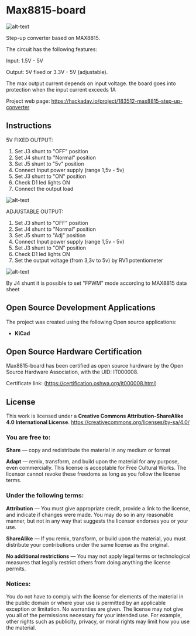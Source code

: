 # Max8815-board
![alt-text](https://cdn.hackaday.io/images/8497641641752875970.png)

Step-up converter based on MAX8815.


The circuit has the following features:

Input: 1.5V - 5V

Output: 5V fixed or 3.3V - 5V (adjustable).

The max output current depends on input voltage.
the board goes into protection when the input current exceeds 1A


Project web page:
https://hackaday.io/project/183512-max8815-step-up-converter



## Instructions

5V FIXED OUTPUT:

1) Set J3 shunt to "OFF" position
2) Set J4 shunt to "Normal" position
3) Set J5 shunt to "5v" position
4) Connect Input power supply (range 1,5v - 5v)
5) Set J3 shunt to "ON" position
6) Check D1 led lights ON
7) Connect the output load

![alt-text](https://cdn.hackaday.io/images/3481351641752943664.png)

ADJUSTABLE OUTPUT:
1) Set J3 shunt to "OFF" position
2) Set J4 shunt to "Normal" position
3) Set J5 shunt to "Adj" position
4) Connect Input power supply (range 1,5v - 5v)
5) Set J3 shunt to "ON" position
6) Check D1 led lights ON
7) Set the output voltage (from 3,3v to 5v)  by RV1 potentiometer

![alt-text](https://cdn.hackaday.io/images/6643411641752973171.png)

By J4 shunt it is possible to set "FPWM" mode according to MAX8815 data sheet


## Open Source Development Applications

The project was created using the following Open source applications:
- **KiCad** 


## Open Source Hardware Certification
Max8815-board has been certified as open source hardware by the Open Source Hardware Association, with the UID: IT000008.

Certificate link: (https://certification.oshwa.org/it000008.html)


## License

This work is licensed under a **Creative Commons Attribution-ShareAlike 4.0 International License**.
https://creativecommons.org/licenses/by-sa/4.0/

### You are free to:

**Share** — copy and redistribute the material in any medium or format

**Adapt**  — remix, transform, and build upon the material
for any purpose, even commercially.
This license is acceptable for Free Cultural Works.
The licensor cannot revoke these freedoms as long as you follow the license terms.

### Under the following terms:

**Attribution** — You must give appropriate credit, provide a link to the license, and indicate if changes were made. You may do so in any reasonable manner, but not in any way that suggests the licensor endorses you or your use.

**ShareAlike** — If you remix, transform, or build upon the material, you must distribute your contributions under the same license as the original.

**No additional restrictions** — You may not apply legal terms or technological measures that legally restrict others from doing anything the license permits.

### Notices:
You do not have to comply with the license for elements of the material in the public domain or where your use is permitted by an applicable exception or limitation.
No warranties are given. The license may not give you all of the permissions necessary for your intended use. For example, other rights such as publicity, privacy, or moral rights may limit how you use the material.
